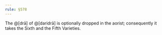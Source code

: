 ```yaml
---
rule: §578
---
```


The @[drā] of @[daridrā] is optionally dropped in the aorist; consequently it takes the Sixth and the Fifth Varieties.